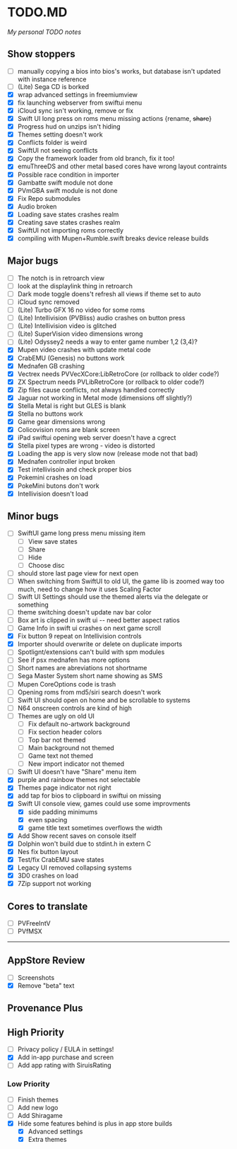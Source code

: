 # TODO.MD
_My personal TODO notes_

## Show stoppers

- [ ] manually copying a bios into bios's works, but database isn't updated with instance reference
- [ ] (Lite) Sega CD is borked
- [X] wrap advanced settings in freemiumview
- [X] fix launching webserver from swiftui menu
- [X] iCloud sync isn't working, remove or fix
- [X] Swift UI long press on roms menu missing actions {rename, ~~share~~}
- [X] Progress hud on unzips isn't hiding
- [X] Themes setting doesn't work
- [X] Conflicts folder is weird
- [X] SwiftUI not seeing conflicts
- [X] Copy the framework loader from old branch, fix it too!
- [X] emuThreeDS and other metal based cores have wrong layout contraints
- [X] Possible race condition in importer
- [X] Gambatte swift module not done
- [X] PVmGBA swift module is not done
- [X] Fix Repo submodules
- [X] Audio broken
- [X] Loading save states crashes realm
- [X] Creating save states crashes realm
- [X] SwiftUI not importing roms correctly
- [X] compiling with Mupen+Rumble.swift breaks device release builds

## Major bugs

- [ ] The notch is in retroarch view
- [ ] look at the displaylink thing in retroarch
- [ ] Dark mode toggle doens't refresh all views if theme set to auto
- [ ] iCloud sync removed
- [ ] (Lite) Turbo GFX 16 no video for some roms
- [ ] (Lite) Intellivision (PVBliss) audio crashes on button press
- [ ] (Lite) Intellivision video is glitched
- [ ] (Lite) SuperVision video dimensions wrong
- [ ] (Lite) Odyssey2 needs a way to enter game number 1,2 (3,4)?
- [X] Mupen video crashes with update metal code
- [X] CrabEMU (Genesis) no buttons work
- [X] Mednafen GB crashing
- [X] Vectrex needs PVVecXCore:LibRetroCore (or rollback to older code?)
- [X] ZX Spectrum needs PVLibRetroCore (or rollback to older code?)
- [X] Zip files cause conflicts, not always handled correctly
- [X] Jaguar not working in Metal mode (dimensions off slightly?)
- [X] Stella Metal is right but GLES is blank
- [X] Stella no buttons work
- [X] Game gear dimensions wrong
- [X] Colicovision roms are blank screen
- [X] iPad swiftui opening web server doesn't have a cgrect
- [X] Stella pixel types are wrong - video is distorted
- [X] Loading the app is very slow now (release mode not that bad)
- [X] Mednafen controller input broken
- [X] Test intellivisoin and check proper bios
- [X] Pokemini crashes on load
- [X] PokeMini butons don't work
- [X] Intellivision doesn't load

## Minor bugs

- [ ] SwiftUI game long press menu missing item
    - [ ] View save states
    - [ ] Share
    - [ ] Hide
    - [ ] Choose disc
- [ ] should store last page view for next open
- [ ] When switching from SwiftUI to old UI, the game lib is zoomed way too much, need to change how it uses Scaling Factor
- [ ] Swift UI Settings should use the themed alerts via the delegate or something
- [ ] theme switching doesn't update nav bar color
- [ ] Box art is clipped in swift ui -- need better aspect ratios
- [ ] Game Info in swift ui crashes on next game scroll
- [X] Fix button 9 repeat on Intellivision controls
- [X] Importer should overwrite or delete on duplicate imports
- [ ] Spotlignt/extensions can't build with spm modules
- [ ] See if psx mednafen has more options
- [ ] Short names are abreviations not shortname
- [ ] Sega Master System short name showing as SMS
- [ ] Mupen CoreOptions code is trash 
- [ ] Opening roms from md5/siri search doesn't work
- [ ] Swift UI should open on home and be scrollable to systems
- [ ] N64 onscreen controls are kind of high
- [ ] Themes are ugly on old UI
    - [ ] Fix default no-artwork background
    - [ ] Fix section header colors
    - [ ] Top bar not themed
    - [ ] Main background not themed
    - [ ] Game text not themed
    - [ ] New import indicator not themed
- [ ] Swift UI doesn't have "Share" menu item
- [X] purple and rainbow themes not selectable
- [X] Themes page indicator not right
- [X] add tap for bios to clipboard in swiftui on missing
- [X] Swift UI console view, games could use some improvments
    - [X] side padding minimums
    - [X] even spacing
    - [X] game title text sometimes overflows the width
- [X] Add Show recent saves on console itself
- [X] Dolphin won't build due to stdint.h in extern C
- [X] Nes fix button layout
- [X] Test/fix CrabEMU save states
- [X] Legacy UI removed collapsing systems
- [X] 3D0 crashes on load
- [X] 7Zip support not working

## Cores to translate

- [ ] PVFreeIntV
- [ ] PVfMSX

--------------------------------------

## AppStore Review

- [ ] Screenshots
- [X] Remove "beta" text

## Provenance Plus

## High Priority
- [ ] Privacy policy / EULA in settings!
- [X] Add in-app purchase and screen
- [ ] Add app rating with SiruisRating
### Low Priority
- [ ] Finish themes
- [ ] Add new logo
- [ ] Add Shiragame
- [X] Hide some features behind is plus in app store builds
    - [X] Advanced settings
    - [X] Extra themes
